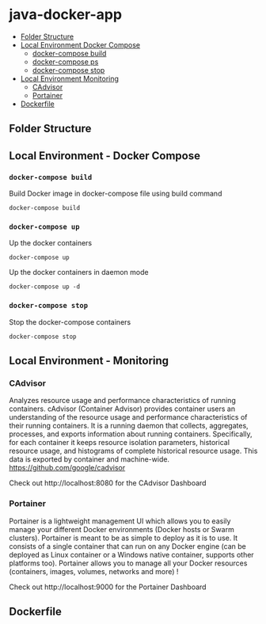 # java-docker-app

- [Folder Structure](#folder-structure)
- [Local Environment Docker Compose](#local-environment---docker-compose)
    - [docker-compose build](#docker-compose-up)
    - [docker-compose ps](#docker-compose-ps)
    - [docker-compose stop](#docker-compose-stop)
- [Local Environment Monitoring](#local-environment---monitoring)
    - [CAdvisor](#cadvisor)
    - [Portainer](#portainer)
- [Dockerfile](#dockerfile)

## Folder Structure

## Local Environment - Docker Compose

### `docker-compose build`

Build Docker image in docker-compose file using build command

`docker-compose build`

### `docker-compose up`

Up the docker containers 

`docker-compose up`

Up the docker containers in daemon mode

`docker-compose up -d`

### `docker-compose stop`

Stop the docker-compose containers

`docker-compose stop`

## Local Environment - Monitoring

### CAdvisor

Analyzes resource usage and performance characteristics of running containers. 
cAdvisor (Container Advisor) provides container users an understanding of the resource usage and performance characteristics of their running containers. It is a running daemon that collects, aggregates, processes, and exports information about running containers. Specifically, for each container it keeps resource isolation parameters, historical resource usage, and histograms of complete historical resource usage. This data is exported by container and machine-wide.
https://github.com/google/cadvisor

Check out http://localhost:8080 for the CAdvisor Dashboard

### Portainer

Portainer is a lightweight management UI which allows you to easily manage your different Docker environments (Docker hosts or Swarm clusters). Portainer is meant to be as simple to deploy as it is to use. It consists of a single container that can run on any Docker engine (can be deployed as Linux container or a Windows native container, supports other platforms too). Portainer allows you to manage all your Docker resources (containers, images, volumes, networks and more) !

Check out http://localhost:9000 for the Portainer Dashboard

## Dockerfile